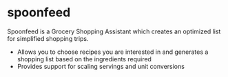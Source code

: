# spoonfeed
Spoonfeed is a Grocery Shopping Assistant which creates an optimized list for simplified shopping trips.

* Allows you to choose recipes you are interested in and generates a shopping list based on the ingredients required
* Provides support for scaling servings and unit conversions 

